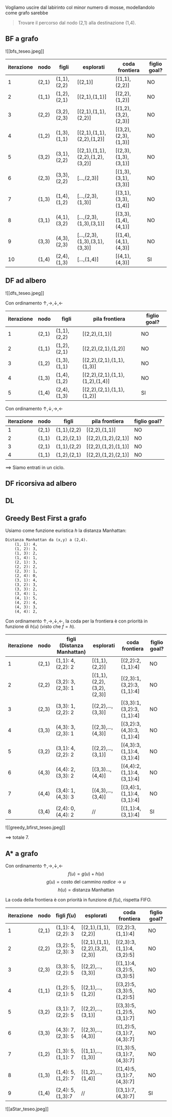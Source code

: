 Vogliamo uscire dal labirinto col minor numero di mosse, modellandolo come grafo sarebbe
> Trovare il percorso dal nodo (2,1) alla destinazione (1,4).

## BF a grafo

![[bfs_teseo.jpeg]]

| iterazione | nodo  | figli       | esplorati                       | coda frontiera      | figlio goal? |
| ---------- | ----- | ----------- | ------------------------------- | ------------------- | ------------ |
| 1          | (2,1) | (1,1),(2,2) | [(2,1)]                         | [(1,1),(2,2)]       | NO           |
| 2          | (1,1) | (1,2),(2,1) | [(2,1),(1,1)]                   | [(2,2),(1,2)]       | NO           |
| 3          | (2,2) | (3,2),(2,3) | [(2,1),(1,1),(2,2)]             | [(1,2),(3,2),(2,3)] | NO           |
| 4          | (1,2) | (1,3),(1,1) | [(2,1),(1,1),(2,2),(1,2)]       | [(3,2),(2,3),(1,3)] | NO           |
| 5          | (3,2) | (3,1),(2,2) | [(2,1),(1,1),(2,2),(1,2),(3,2)] | [(2,3),(1,3),(3,1)] | NO           |
| 6          | (2,3) | (3,3),(2,2) | [...,(2,3)]                     | [(1,3),(3,1),(3,3)] | NO           |
| 7          | (1,3) | (1,4),(1,2) | [...,(2,3),(1,3)]               | [(3,1),(3,3),(1,4)] | NO           |
| 8          | (3,1) | (4,1),(3,2) | [...,(2,3),(1,3),(3,1)]         | [(3,3),(1,4),(4,1)] | NO           |
| 9          | (3,3) | (4,3),(2,3) | [...,(2,3),(1,3),(3,1),(3,3)]   | [(1,4),(4,1),(4,3)] | NO           |
| 10         | (1,4) | (2,4),(1,3) | [...,(1,4)]                     | [(4,1),(4,3)]       | SI           |

## DF ad albero

![[dfs_teseo.jpeg]]

Con ordinamento $\uparrow, \rightarrow, \downarrow,\leftarrow$

| iterazione | nodo  | figli       | pila frontiera                  | figlio goal? |
| ---------- | ----- | ----------- | ------------------------------- | ------------ |
| 1          | (2,1) | (1,1),(2,2) | [(2,2),(1,1)]                   | NO           |
| 2          | (1,1) | (1,2),(2,1) | [(2,2),(2,1),(1,2)]             | NO           |
| 3          | (1,2) | (1,3),(1,1) | [(2,2),(2,1),(1,1),(1,3)]       | NO           |
| 4          | (1,3) | (1,4),(1,2) | [(2,2),(2,1),(1,1),(1,2),(1,4)] | NO           |
| 5          | (1,4) | (2,4),(1,3) | [(2,2),(2,1),(1,1),(1,2)]       | SI           |

Con ordinamento $\uparrow, \downarrow, \rightarrow,\leftarrow$

| iterazione | nodo  | figli       | pila frontiera      | figlio goal? |
| ---------- | ----- | ----------- | ------------------- | ------------ |
| 1          | (2,1) | (1,1),(2,2) | [(2,2),(1,1)]       | NO           |
| 2          | (1,1) | (1,2),(2,1) | [(2,2),(1,2),(2,1)] | NO           |
| 3          | (2,1) | (1,1),(2,2) | [(2,2),(1,2),(1,1)] | NO           |
| 4          | (1,1) | (1,2),(2,1) | [(2,2),(1,2),(2,1)] | NO           |

$\implies$ Siamo entrati in un ciclo.

## DF ricorsiva ad albero

## DL 

## Greedy Best First a grafo
Usiamo come funzione euristica $h$ la distanza Manhattan:
```
Distanza Manhattan da (x,y) a (2,4).
    (1, 1): 4,
    (1, 2): 3,
    (1, 3): 2,
    (1, 4): 1,
    (2, 1): 3,
    (2, 2): 2,
    (2, 3): 1,
    (2, 4): 0,
    (3, 1): 4,
    (3, 2): 3,
    (3, 3): 2,
    (3, 4): 1,
    (4, 1): 5,
    (4, 2): 4,
    (4, 3): 3,
    (4, 4): 2,
```

Con ordinamento $\uparrow, \rightarrow, \downarrow,\leftarrow$, la coda per la frontiera è con priorità in funzione di $h(u)$ (visto che $f = h$). 

| iterazione | nodo  | figli (Distanza Manhattan) | esplorati                 | coda frontiera            | figlio goal? |
| ---------- | ----- | -------------------------- | ------------------------- | ------------------------- | ------------ |
| 1          | (2,1) | (1,1): 4, (2,2): 2         | [(1,1),(2,2)]             | [(2,2):2,(1,1):4]         | NO           |
| 2          | (2,2) | (3,2): 3, (2,3): 1         | [(1,1),(2,2),(3,2),(2,3)] | [(2,3):1,(3,2):3,(1,1):4] | NO           |
| 3          | (2,3) | (3,3): 1, (2,2): 2         | [(2,2),..., (3,3)]        | [(3,3):1,(3,2):3,(1,1):4] | NO           |
| 4          | (3,3) | (4,3): 3, (2,3): 1         | [(2,3),...,(4,3)]         | [(3,2):3,(4,3):3,(1,1):4] | NO           |
| 5          | (3,2) | (3,1): 4, (2,2): 2         | [(2,2),...,(3,1)]         | [(4,3):3,(1,1):4,(3,1):4] | NO           |
| 6          | (4,3) | (4,4): 2, (3,3): 2         | [(3,3)...,(4,4)]          | [(4,4):2,(1,1):4,(3,1):4] | NO           |
| 7          | (4,4) | (3,4): 1, (4,3): 3         | [(4,3),...,(3,4)]         | [(3,4):1,(1,1):4,(3,1):4] | NO           |
| 8          | (3,4) | (2,4): 0, (4,4): 2         | //                        | [(1,1):4,(3,1):4]         | SI           |

![[greedy_bfirst_teseo.jpeg]]

$\implies$ totale 7.

## A* a grafo
Con ordinamento $\uparrow, \rightarrow, \downarrow,\leftarrow$
$$f(u) = g(u) + h(u)$$
$$g(u) = \text{costo del cammino }radice\to u$$
$$h(u) = \text{distanza Manhattan}$$

La coda della frontiera è con priorità in funzione di $f(u)$, rispetta FIFO. 

| iterazione | nodo  | figli  $f(u)$      | esplorati                       | coda frontiera            | figlio goal? |
| ---------- | ----- | ------------------ | ------------------------------- | ------------------------- | ------------ |
| 1          | (2,1) | (1,1): 4, (2,2): 3 | [(2,1),(1,1),(2,2)]             | [(2,2):3,(1,1):4]         | NO           |
| 2          | (2,2) | (3,2): 5, (2,3): 3 | [(2,1),(1,1),(2,2),(3,2),(2,3)] | [(2,3):3,(1,1):4,(3,2):5] | NO           |
| 3          | (2,3) | (3,3): 5, (2,2): 5 | [(2,2),...,(3,3)]               | [(1,1):4,(3,2):5,(3,3):5] | NO           |
| 4          | (1,1) | (1,2): 5, (2,1): 5 | [(2,1),...,(1,2)]               | [(3,2):5,(3,3):5,(1,2):5] | NO           |
| 5          | (3,2) | (3,1): 7, (2,2): 5 | [(2,2),...,(3,1)]               | [(3,3):5,(1,2):5,(3,1):7] | NO           |
| 6          | (3,3) | (4,3): 7, (2,3): 5 | [(2,3),...,(4,3)]               | [(1,2):5,(3,1):7,(4,3):7] | NO           |
| 7          | (1,2) | (1,3): 5, (1,1): 7 | [(1,1),...,(1,3)]               | [(1,3):5,(3,1):7,(4,3):7] | NO           |
| 8          | (1,3) | (1,4): 5, (1,2): 7 | [(1,2),...,(1,4)]               | [(1,4):5,(3,1):7,(4,3):7] | NO           |
| 9          | (1,4) | (2,4): 5, (1,3):7  | //                              | [(3,1):7,(4,3):7]         | SI             |

![[aStar_teseo.jpeg]]



